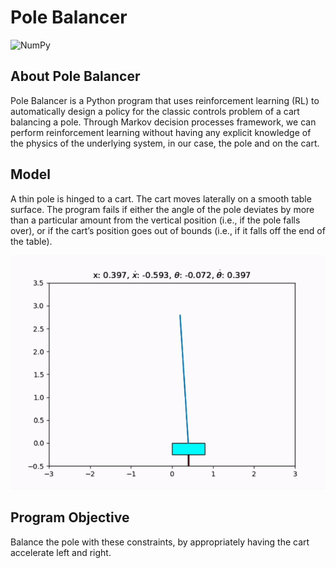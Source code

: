 # Pole Balancer

![NumPy](https://img.shields.io/badge/numpy-%23013243.svg?style=for-the-badge&logo=numpy&logoColor=white)

## About Pole Balancer
Pole Balancer is a Python program that uses reinforcement learning (RL) to automatically design a policy for the classic controls problem of a cart balancing a pole. Through Markov decision processes framework, we can perform reinforcement learning without having any explicit knowledge of the physics of the underlying system, in our case, the pole and on the cart.

## Model
A thin pole is hinged to a cart. The cart moves laterally on a smooth table surface. The program fails if either the angle of the pole deviates by more than a particular amount from the vertical position (i.e., if the pole falls over), or if the cart’s position goes out of bounds (i.e., if it falls off the end of the table). 

![Pole being balanced](./images/sample_demo.gif) 

## Program Objective
Balance the pole with these constraints, by appropriately having the cart accelerate left and right.
